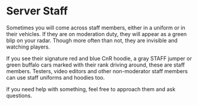 # Server Staff
Sometimes you will come across staff members, either in a uniform or in their vehicles. If they are on moderation duty, they will appear as a green blip on your radar. Though more often than not, they are invisible and watching players.

If you see their signature red and blue CnR hoodie, a gray STAFF jumper or green buffalo cars marked with their rank driving around, these are staff members. Testers, video editors and other non-moderator staff members can use staff uniforms and hoodies too.

If you need help with something, feel free to approach them and ask questions.